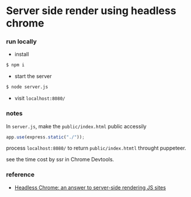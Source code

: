 Server side render using headless chrome 
===

### run locally

- install
```bash
$ npm i 
```

- start the server

```bash
$ node server.js
```

- visit `localhost:8080/`

### notes

In `server.js`, make the `public/index.html` public accessily 

```js
app.use(express.static("./"));
```

process `localhost:8080/` to return `public/index.htmtl` throught puppeteer.

see the time cost by ssr in Chrome Devtools.



### reference

- [Headless Chrome: an answer to server-side rendering JS sites](https://developers.google.com/web/tools/puppeteer/articles/ssr)
